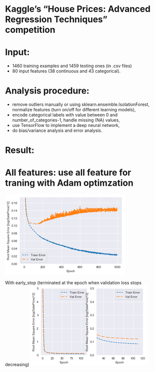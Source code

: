 Kaggle’s “House Prices: Advanced Regression Techniques” competition
===
Input:
==
* 1460 training examples and 1459 testing ones (in .csv files)
* 80 input features (38 continuous and 43 categorical). 

Analysis procedure: 
==
* remove outliers manually or using sklearn.ensemble.IsolationForest, normalize features (turn on/off for different learning models), 
* encode categorical labels with value between 0 and number_of_categories-1, handle missing (NA) values, 
* use TensorFlow to implement a deep neural network, 
* do bias/variance analysis and error analysis. 

Result:
==
All features: use all feature for traning with Adam optimzation
= 
![](result/allfeatures_epoch1000_adam.png)

With early_stop (terminated at the epoch when validation loss stops decreasing)
![](result/allfeatures_earlyStop_adam.png)

